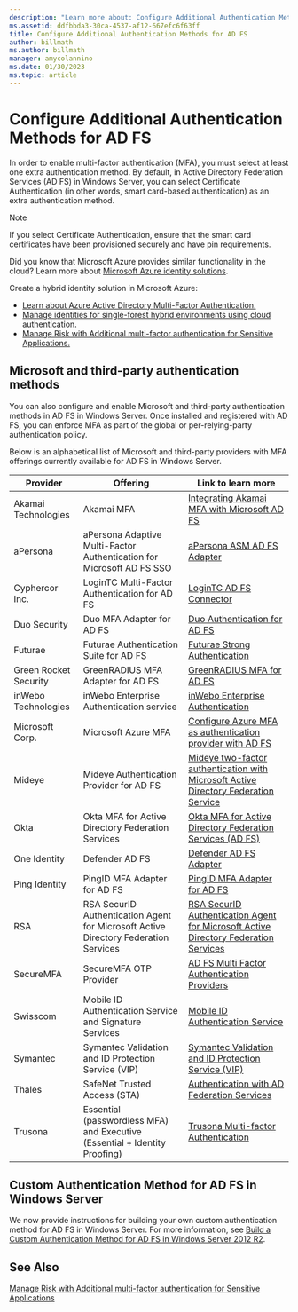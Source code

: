 ```yaml
---
description: "Learn more about: Configure Additional Authentication Methods for AD FS"
ms.assetid: ddfbbda3-30ca-4537-af12-667efc6f63ff
title: Configure Additional Authentication Methods for AD FS
author: billmath
ms.author: billmath
manager: amycolannino
ms.date: 01/30/2023
ms.topic: article
---
```


# Configure Additional Authentication Methods for AD FS

In order to enable multi-factor authentication (MFA), you must select at least one extra authentication method. By default, in Active Directory Federation Services (AD FS) in Windows Server, you can select Certificate Authentication (in other words, smart card-based authentication) as an extra authentication method.

> [!NOTE]
> If you select Certificate Authentication, ensure that the smart card certificates have been provisioned securely and have pin requirements.

Did you know that Microsoft Azure provides similar functionality in the cloud? Learn more about [Microsoft Azure identity solutions](https://aka.ms/m2w274).

Create a hybrid identity solution in Microsoft Azure:

- [Learn about Azure Active Directory Multi-Factor Authentication.](/azure/active-directory/authentication/concept-mfa-howitworks)
- [Manage identities for single-forest hybrid environments using cloud authentication.](/previous-versions/windows/it-pro/solutions-guidance/dn550986(v=ws.11))
- [Manage Risk with Additional multi-factor authentication for Sensitive Applications.](/previous-versions/windows/it-pro/windows-server-2012-R2-and-2012/dn280946(v=ws.11))

## Microsoft and third-party authentication methods

You can also configure and enable Microsoft and third-party authentication methods in AD FS in Windows Server. Once installed and registered with AD FS, you can enforce MFA as part of the global or per-relying-party authentication policy.

Below is an alphabetical list of Microsoft and third-party providers with MFA offerings currently available for AD FS in Windows Server.

|Provider|Offering|Link to learn more|
|-|-|-|
|Akamai Technologies|Akamai MFA|[Integrating Akamai MFA with Microsoft AD FS](https://techdocs.akamai.com/mfa/docs/adsf)|
|aPersona|aPersona Adaptive Multi-Factor Authentication for Microsoft AD FS SSO|[aPersona ASM AD FS Adapter](https://www.apersona.com/adfs)|
|Cyphercor Inc.|LoginTC Multi-Factor Authentication for AD FS|[LoginTC AD FS Connector](https://www.logintc.com/docs/connectors/adfs.html)|
|Duo Security|Duo MFA Adapter for AD FS|[Duo Authentication for AD FS](https://duo.com/docs/adfs)|
|Futurae|Futurae Authentication Suite for AD FS|[Futurae Strong Authentication](https://futurae.com)|
|Green Rocket Security|GreenRADIUS MFA Adapter for AD FS|[GreenRADIUS MFA for AD FS](https://www.greenrocketsecurity.com/2fa-for-adfs/)|
|inWebo Technologies|inWebo Enterprise Authentication service|[inWebo Enterprise Authentication](http://www.inwebo.com)|
|Microsoft Corp.|Microsoft Azure MFA|[Configure Azure MFA as authentication provider with AD FS](configure-ad-fs-and-azure-mfa.md)|
Mideye | Mideye Authentication Provider for AD FS | [Mideye two-factor authentication with Microsoft Active Directory Federation Service](https://www.mideye.com/support/administrators/documentation/integration/microsoft-adfs/)|
|Okta | Okta MFA for Active Directory Federation Services | [Okta MFA for Active Directory Federation Services (AD FS)](https://help.okta.com/en/prod/Content/Topics/integrations/adfs-okta-int.htm)|
|One Identity| Defender AD FS|[Defender AD FS Adapter](https://www.oneidentity.com/products/defender/)|
|Ping Identity|PingID MFA Adapter for AD FS|[PingID MFA Adapter for AD FS](https://documentation.pingidentity.com/pingid/pingidAdminGuide/index.shtml#pid_c_PingIDforADFSSSO.html)|
|RSA|RSA SecurID Authentication Agent for Microsoft Active Directory Federation Services|[RSA SecurID Authentication Agent for Microsoft Active Directory Federation Services](https://community.rsa.com/t5/securid-authentication-agent-for/tkb-p/auth-agent-ad-fs-documentation)|
|SecureMFA|SecureMFA OTP Provider| [AD FS Multi Factor Authentication Providers](https://www.securemfa.com/)|
|Swisscom|Mobile ID Authentication Service and Signature Services|[Mobile ID Authentication Service](http://swisscom.ch/mid)|
|Symantec|Symantec Validation and ID Protection Service (VIP)|[Symantec Validation and ID Protection Service (VIP)](https://vip.symantec.com/)|
|Thales|SafeNet Trusted Access (STA)|[Authentication with AD Federation Services](https://www.thalesdocs.com/sta/Content/STA/SEdocs/AuthADFS.htm)|
|Trusona|Essential (passwordless MFA) and Executive (Essential + Identity Proofing)| [Trusona Multi-factor Authentication](https://www.trusona.com/solution-overview/)|

## Custom Authentication Method for AD FS in Windows Server

We now provide instructions for building your own custom authentication method for AD FS in Windows Server. For more information, see [Build a Custom Authentication Method for AD FS in Windows Server 2012 R2](../development/ad-fs-build-custom-auth-method.md).

## See Also

[Manage Risk with Additional multi-factor authentication for Sensitive Applications](Manage-Risk-with-Additional-Multi-Factor-Authentication-for-Sensitive-Applications.md)
